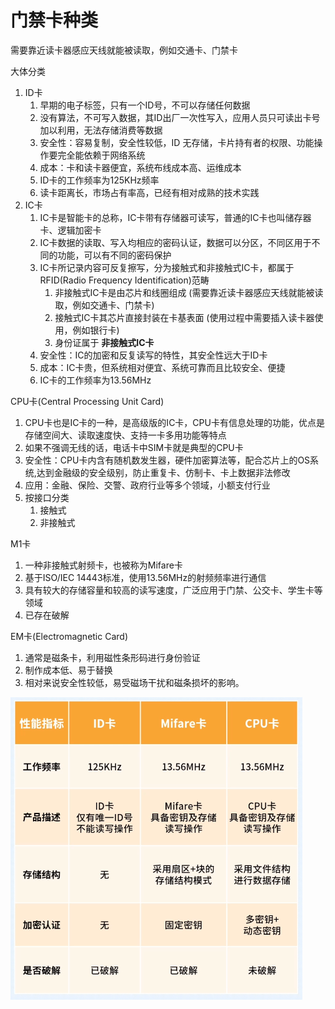 # 门禁卡种类

需要靠近读卡器感应天线就能被读取，例如交通卡、门禁卡

大体分类
1. ID卡 
   1. 早期的电子标签，只有一个ID号，不可以存储任何数据
   2. 没有算法，不可写入数据，其ID出厂一次性写入，应用人员只可读出卡号加以利用，无法存储消费等数据
   3. 安全性：容易复制，安全性较低，ID 无存储，卡片持有者的权限、功能操作要完全能依赖于网络系统
   4. 成本：卡和读卡器便宜，系统布线成本高、运维成本
   5. ID卡的工作频率为125KHz频率
   6. 读卡距离长，市场占有率高，已经有相对成熟的技术实践
2. IC卡
   1. IC卡是智能卡的总称，IC卡带有存储器可读写，普通的IC卡也叫储存器卡、逻辑加密卡
   2. IC卡数据的读取、写入均相应的密码认证，数据可以分区，不同区用于不同的功能，可以有不同的密码保护
   3. IC卡所记录内容可反复擦写，分为接触式和非接触式IC卡，都属于RFID(Radio Frequency Identification)范畴
      1. 非接触式IC卡是由芯片和线圈组成 (需要靠近读卡器感应天线就能被读取，例如交通卡、门禁卡)
      2. 接触式IC卡其芯片直接封装在卡基表面 (使用过程中需要插入读卡器使用，例如银行卡)
      3. 身份证属于 **非接触式IC卡**
   4. 安全性：IC的加密和反复读写的特性，其安全性远大于ID卡
   5. 成本：IC卡贵，但系统相对便宜、系统可靠而且比较安全、便捷
   6. IC卡的工作频率为13.56MHz


CPU卡(Central Processing Unit Card)
1. CPU卡也是IC卡的一种，是高级版的IC卡，CPU卡有信息处理的功能，优点是存储空间大、读取速度快、支持一卡多用功能等特点
2. 如果不强调无线的话，电话卡中SIM卡就是典型的CPU卡
3. 安全性：CPU卡内含有随机数发生器，硬件加密算法等，配合芯片上的OS系统,达到金融级的安全级别，防止重复卡、仿制卡、卡上数据非法修改
4. 应用：金融、保险、交警、政府行业等多个领域，小额支付行业
5. 按接口分类
   1. 接触式
   2. 非接触式

M1卡
1. 一种非接触式射频卡，也被称为Mifare卡
2. 基于ISO/IEC 14443标准，使用13.56MHz的射频频率进行通信
3. 具有较大的存储容量和较高的读写速度，广泛应用于门禁、公交卡、学生卡等领域
4. 已存在破解

EM卡(Electromagnetic Card)
1. 通常是磁条卡，利用磁性条形码进行身份验证
2. 制作成本低、易于替换
3. 相对来说安全性较低，易受磁场干扰和磁条损坏的影响。

![](Pics/card001.png)